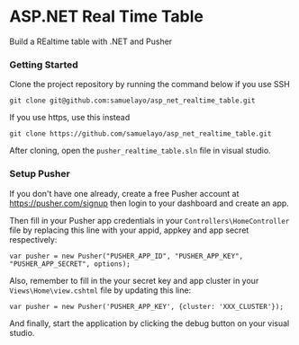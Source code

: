 # ASP.NET Real Time Table
Build a REaltime table with .NET and Pusher

### Getting Started

Clone the project repository by running the command below if you use SSH

```
git clone git@github.com:samuelayo/asp_net_realtime_table.git
```

If you use https, use this instead

```
git clone https://github.com/samuelayo/asp_net_realtime_table.git
```

After cloning, open the `pusher_realtime_table.sln` file in visual studio.

### Setup Pusher

If you don't have one already, create a free Pusher account at https://pusher.com/signup then login to your dashboard and create an app. 


Then fill in your Pusher app credentials in your `Controllers\HomeController` file by replacing this line with your appid, appkey and app secret respectively:

```
var pusher = new Pusher("PUSHER_APP_ID", "PUSHER_APP_KEY", "PUSHER_APP_SECRET", options);
```

Also, remember to fill in the your secret key and app cluster in your `Views\Home\view.cshtml` file by updating this line:

```
var pusher = new Pusher('PUSHER_APP_KEY', {cluster: 'XXX_CLUSTER'});
```

And finally, start the application by clicking the debug button on your visual studio.
